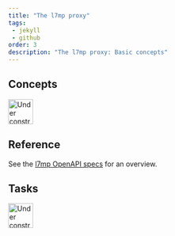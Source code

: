 ```yaml
---
title: "The l7mp proxy"
tags: 
 - jekyll
 - github
order: 3
description: "The l7mp proxy: Basic concepts"
---
```


## Concepts

<img src="../assets/images/under-construction.png" alt="Under construction" width="50">

## Reference

See the [l7mp OpenAPI specs](../openapi/) for an overview.

## Tasks

<img src="../assets/images/under-construction.png" alt="Under construction" width="50">

